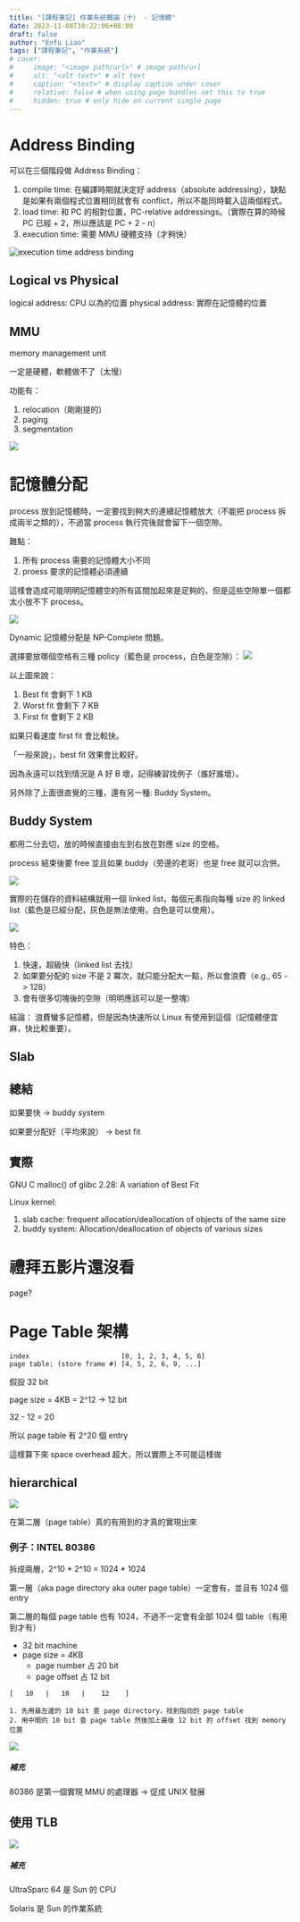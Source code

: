 ```yaml
---
title: "[課程筆記] 作業系統概論（十） - 記憶體"
date: 2023-11-08T10:22:06+08:00
draft: false
author: "Enfu Liao"
tags: ["課程筆記", "作業系統"]
# cover:
#     image: "<image path/url>" # image path/url
#     alt: "<alt text>" # alt text
#     caption: "<text>" # display caption under cover
#     relative: false # when using page bundles set this to true
#     hidden: true # only hide on current single page
---
```


# Address Binding

可以在三個階段做 Address Binding：
1. compile time: 在編譯時期就決定好 address（absolute addressing），缺點是如果有兩個程式位置相同就會有 conflict，所以不能同時載入這兩個程式。
2. load time: 和 PC 的相對位置，PC-relative addressings。（實際在算的時候 PC 已經 + 2，所以應該是 PC + 2 - n）
3. execution time: 需要 MMU 硬體支持（才夠快）

![execution time address binding](./Screenshot%20from%202023-11-08%2010-47-10.png)

## Logical vs Physical

logical address: CPU 以為的位置
physical address: 實際在記憶體的位置

## MMU
memory management unit

一定是硬體，軟體做不了（太慢）

功能有：
1. relocation（剛剛提的）
2. paging
3. segmentation

![](./Screenshot%20from%202023-11-08%2010-49-56.png)



# 記憶體分配

process 放到記憶體時，一定要找到夠大的連續記憶體放大（不能把 process 拆成兩半之類的），不過當 process 執行完後就會留下一個空隙。

難點：
1. 所有 process 需要的記憶體大小不同
1. proess 要求的記憶體必須連續

這樣會造成可能明明記憶體空的所有區間加起來是足夠的，但是這些空隙單一個都太小放不下 process。

![](./continuous%20allocation.png)

Dynamic 記憶體分配是 NP-Complete 問題。

選擇要放哪個空格有三種 policy（藍色是 process，白色是空隙）：
![](./Screenshot%20from%202023-11-08%2010-59-14.png)

以上圖來說：
1. Best fit 會剩下 1 KB
2. Worst fit 會剩下 7 KB
3. First fit 會剩下 2 KB

如果只看速度 first fit 會比較快。

「一般來說」，best fit 效果會比較好。

因為永遠可以找到情況是 A 好 B 壞，記得練習找例子（誰好誰壞）。

另外除了上面很直覺的三種，還有另一種: Buddy System。

## Buddy System
都用二分去切，放的時候直接由左到右放在對應 size 的空格。

process 結束後要 free 並且如果 buddy（旁邊的老哥）也是 free 就可以合併。

![](./Screenshot%20from%202023-11-08%2011-29-31.png)

實際的在儲存的資料結構就用一個 linked list，每個元素指向每種 size 的 linked list（藍色是已經分配，灰色是無法使用，白色是可以使用）。

![](./buddy%20system.png)


特色：
1. 快速，超級快（linked list 去找）
2. 如果要分配的 size 不是 2 冪次，就只能分配大一點，所以會浪費（e.g., 65 -> 128）
3. 會有很多切塊後的空隙（明明應該可以是一整塊）

結論：
浪費蠻多記憶體，但是因為快速所以 Linux 有使用到這個（記憶體便宜麻，快比較重要）。

## Slab


## 總結

如果要快 -> buddy system

如果要分配好（平均來說） -> best fit

## 實際

GNU C malloc() of glibc 2.28: A variation of Best Fit

Linux kernel:
1. slab cache: frequent allocation/deallocation of objects of the same size
2. buddy system: Allocation/deallocation of objects of various sizes





# 禮拜五影片還沒看

page?



# Page Table 架構

```
index                       [0, 1, 2, 3, 4, 5, 6]
page table: (store frame #) [4, 5, 2, 6, 9, ...]
```

假設 32 bit 

page size = 4KB = 2^12 -> 12 bit

32 - 12 = 20

所以 page table 有 2^20 個 entry

這樣算下來 space overhead 超大，所以實際上不可能這樣做

## hierarchical

![](https://image2.slideserve.com/4749865/paging11-l.jpg)

在第二層（page table）真的有用到的才真的實現出來


### 例子：INTEL 80386

拆成兩層，2^10 * 2^10 = 1024 * 1024

第一層（aka page directory aka outer page table）一定會有，並且有 1024 個 entry

第二層的每個 page table 也有 1024，不過不一定會有全部 1024 個 table（有用到才有）

- 32 bit machine
- page size = 4KB
    - page number 占 20 bit
    - page offset 占 12 bit

```
[   10   |   10   |    12    ]

1. 先用最左邊的 10 bit 查 page directory，找到指向的 page table
2. 用中間的 10 bit 查 page table 然後加上最後 12 bit 的 offset 找到 memory 位置
```

![](https://walkccc.me/CS/assets/os/8.18.png)


##### 補充
80386 是第一個實現 MMU 的處理器 -> 促成 UNIX 發展

## 使用 TLB
![](https://i.pinimg.com/originals/3f/e8/c7/3fe8c7d6ea416a16908fdc41eb86ebfe.jpg)


##### 補充
UltraSparc 64 是 Sun 的 CPU

Solaris 是 Sun 的作業系統




